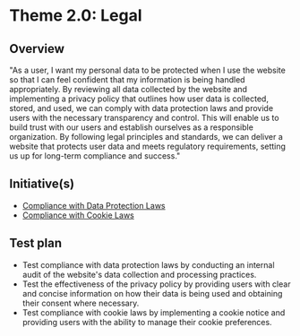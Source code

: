 # Theme 2.0: Legal
## Overview
"As a user, I want my personal data to be protected when I use the website so that I can feel confident that my information is being handled appropriately. By reviewing all data collected by the website and implementing a privacy policy that outlines how user data is collected, stored, and used, we can comply with data protection laws and provide users with the necessary transparency and control. This will enable us to build trust with our users and establish ourselves as a responsible organization. By following legal principles and standards, we can deliver a website that protects user data and meets regulatory requirements, setting us up for long-term compliance and success."

## Initiative(s)

* [Compliance with Data Protection Laws](intiatives/initiative_1.md)
* [Compliance with Cookie Laws](intiatives/initiative_2.md)


## Test plan
* Test compliance with data protection laws by conducting an internal audit of the website's data collection and processing practices.
* Test the effectiveness of the privacy policy by providing users with clear and concise information on how their data is being used and obtaining their consent where necessary.
* Test compliance with cookie laws by implementing a cookie notice and providing users with the ability to manage their cookie preferences.
